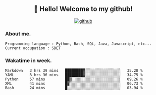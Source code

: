 <h2 align="center">👋 Hello! Welcome to my github! </h2>
<p align="center">
  <a href="https://github.com/usergwen"><img src="https://img.shields.io/badge/GitHub-24292e" alt="github"></a>
</p>

### About me.

```Plain Text
Programming language : Python, Bash, SQL, Java, Javascript, etc...
Current occupation : SDET
```
### Wakatime in week.

<!--START_SECTION:waka-->
```text
Markdown   3 hrs 39 mins   ████████▓░░░░░░░░░░░░░░░░   35.28 % 
YAML       3 hrs 36 mins   ████████▓░░░░░░░░░░░░░░░░   34.75 % 
Python     57 mins         ██▒░░░░░░░░░░░░░░░░░░░░░░   09.26 % 
XML        41 mins         █▓░░░░░░░░░░░░░░░░░░░░░░░   06.73 % 
Bash       24 mins         █░░░░░░░░░░░░░░░░░░░░░░░░   03.94 % 
```
<!--END_SECTION:waka-->
